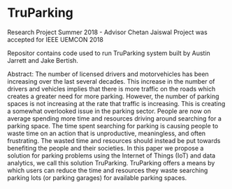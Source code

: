 # TruParking
Research Project Summer 2018 - Advisor Chetan Jaiswal
Project was accepted for IEEE UEMCON 2018

Repositor contains code used to run TruParking system built by Austin Jarrett and Jake Bertish. 

Abstract: The number of licensed drivers and motorvehicles has been increasing over the last several decades.
This increase in the number of drivers and vehicles implies that there is more traffic on the roads which creates a greater
need for more parking. However, the number of parking spaces is not increasing at the rate that traffic is increasing.
This is creating a somewhat overlooked issue in the parking sector. People are now on average spending more time and
resources driving around searching for a parking space. The time spent searching for parking is causing people to waste
time on an action that is unproductive, meaningless, and often frustrating. The wasted time and resources should instead be
put towards benefiting the people and their societies. In this paper we propose a solution for parking problems using the
Internet of Things (IoT) and data analytics, we call this solution TruParking. TruParking offers a means by which
users can reduce the time and resources they waste searching parking lots (or parking garages) for available parking
spaces.
